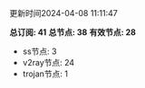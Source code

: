更新时间2024-04-08 11:11:47

**总订阅: 41**
**总节点: 38**
**有效节点: 28**
- ss节点: 3
- v2ray节点: 24
- trojan节点: 1
